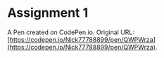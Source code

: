 # Assignment 1 

A Pen created on CodePen.io. Original URL: [https://codepen.io/Nick77788899/pen/QWPWrza](https://codepen.io/Nick77788899/pen/QWPWrza).

